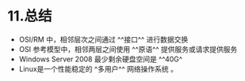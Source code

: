 # 11.总结

* OSI/RM 中，相邻层次之间通过 ^^接口^^ 进行数据交换
* OSI 参考模型中，相邻两层之间使用 ^^原语^^ 提供服务或请求提供服务
* Windows Server 2008 最少剩余硬盘空间是 ^^40G^
* Linux是一个性能稳定的 ^多用户^^ 网络操作系统 。